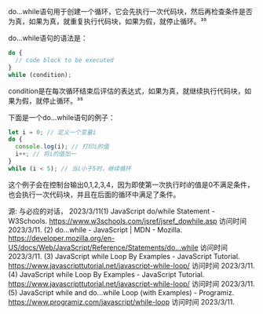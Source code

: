 do...while语句用于创建一个循环，它会先执行一次代码块，然后再检查条件是否为真，如果为真，就重复执行代码块，如果为假，就停止循环。³⁵

do...while语句的语法是：

```javascript
do {
  // code block to be executed
}
while (condition);
```

condition是在每次循环结束后评估的表达式，如果为真，就继续执行代码块，如果为假，就停止循环。³⁵

下面是一个do...while语句的例子：

```javascript
let i = 0; // 定义一个变量i
do {
  console.log(i); // 打印i的值
  i++; // 将i的值加一
}
while (i < 5); // 当i小于5时，继续循环
```

这个例子会在控制台输出0,1,2,3,4，因为即使第一次执行时i的值是0不满足条件，也会执行一次代码块，并且在后面的循环中满足了条件。

源: 与必应的对话， 2023/3/11(1) JavaScript do/while Statement - W3Schools. https://www.w3schools.com/jsref/jsref_dowhile.asp 访问时间 2023/3/11.
(2) do...while - JavaScript | MDN - Mozilla. https://developer.mozilla.org/en-US/docs/Web/JavaScript/Reference/Statements/do...while 访问时间 2023/3/11.
(3) JavaScript while Loop By Examples - JavaScript Tutorial. https://www.javascripttutorial.net/javascript-while-loop/ 访问时间 2023/3/11.
(4) JavaScript while Loop By Examples - JavaScript Tutorial. https://www.javascripttutorial.net/javascript-while-loop/ 访问时间 2023/3/11.
(5) JavaScript while and do...while Loop (with Examples) - Programiz. https://www.programiz.com/javascript/while-loop 访问时间 2023/3/11.